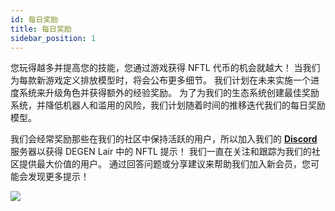 ```yaml
---
id: 每日奖励
title: 每日奖励
sidebar_position: 1
---
```


您玩得越多并提高您的技能，您通过游戏获得 NFTL 代币的机会就越大！ 当我们为每款新游戏定义排放模型时，将会公布更多细节。 我们计划在未来实施一个进度系统来升级角色并获得额外的经验奖励。 为了为我们的生态系统创建最佳奖励系统，并降低机器人和滥用的风险，我们计划随着时间的推移迭代我们的每日奖励模型。

我们会经常奖励那些在我们的社区中保持活跃的用户，所以加入我们的 **[Discord](https://discord.gg/niftyleague)** 服务器以获得 DEGEN Lair 中的 NFTL 提示！ 我们一直在关注和跟踪为我们的社区提供最大价值的用户。 通过回答问题或分享建议来帮助我们加入新会员，您可能会发现更多提示！

![](/img/twitch-stream.png)
